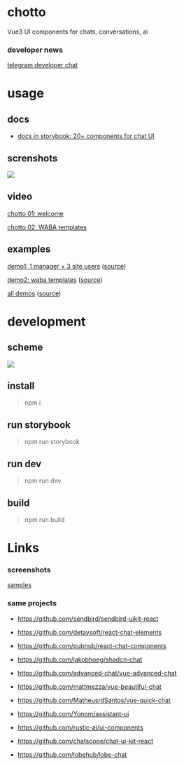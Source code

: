 # chotto

Vue3 UI components for chats, conversations, ai

### developer news

[telegram developer chat](https://t.me/chottodev)

# usage

## docs

- [docs in storybook: 20+ components for chat UI](https://mobilon-dev.github.io/chotto/)

## screnshots

![](images/screenshot7.png)


## video

[chotto 01: welcome](https://youtu.be/LbtXeR_P9fs)

[chotto 02: WABA templates](https://youtu.be/bwhcn6KAn28)


## examples

[demo1: 1 manager + 3 site users](https://determaer.github.io/chat-demo/) ([source](https://github.com/determaer/chat-demo))

[demo2: waba templates](https://determaer.github.io/waba-chat-demo/) ([source](https://github.com/determaer/waba-chat-demo))

[all demos](https://determaer.github.io/chotto-demo/) ([source](https://github.com/determaer/chotto-demo))


# development

## scheme

![](images/scheme.png)

## install

> npm i

## run storybook

> npm run storybook

## run dev

> npm run dev

## build

> npm run build



# Links

### screenshots

[samples](/samples)

### same projects

- https://github.com/sendbird/sendbird-uikit-react

- https://github.com/detaysoft/react-chat-elements

- https://github.com/pubnub/react-chat-components

- https://github.com/jakobhoeg/shadcn-chat

- https://github.com/advanced-chat/vue-advanced-chat

- https://github.com/mattmezza/vue-beautiful-chat

- https://github.com/MatheusrdSantos/vue-quick-chat

- https://github.com/Yonom/assistant-ui

- https://github.com/rustic-ai/ui-components

- https://github.com/chatscope/chat-ui-kit-react

- https://github.com/lobehub/lobe-chat


